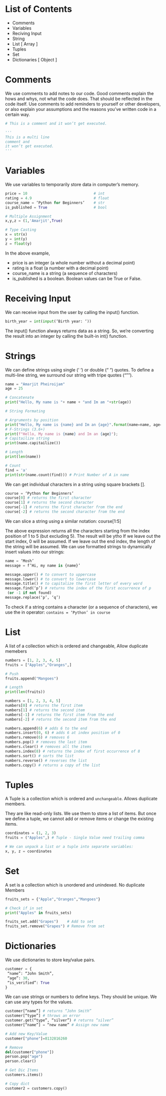 # List of Contents

- Comments
- Variables
- Reciving Input
- String
- List [ Array ]
- Tuples
- Set
- Dictionaries [ Object ]

# Comments

We use comments to add notes to our code. Good comments explain the hows and
whys, not what the code does. That should be reflected in the code itself. Use
comments to add reminders to yourself or other developers, or also explain your
assumptions and the reasons you’ve written code in a certain way.

```py
# This is a comment and it won’t get executed.

'''
This is a multi line
comment and
it won’t get executed.
'''

```

# Variables

We use variables to temporarily store data in computer’s memory.

```py
price = 10                              # int
rating = 4.9                            # float
course_name = ‘Python for Beginners’    # str
is_published = True                     # bool

# Multiple Assignment
x,y,z = (1,'Amarjit',True)

# Type Casting
x = str(x)
y = int(y)
z = float(y)
```

In the above example,

- price is an integer (a whole number without a decimal point)
- rating is a float (a number with a decimal point)
- course_name is a string (a sequence of characters)
- is_published is a boolean. Boolean values can be True or False.

# Receiving Input

We can receive input from the user by calling the input() function.

```py
birth_year = int(input(‘Birth year: ‘))
```

The input() function always returns data as a string. So, we’re converting the
result into an integer by calling the built-in int() function.

# Strings

We can define strings using single (‘ ‘) or double (“ “) quotes.
To define a multi-line string, we surround our string with tripe quotes (“””).

```py
name = "Amarjit Pheiroijam"
age = 25

# Concatenate
print("Hello, My name is "+ name + "and Im am "+str(age))

# String Formating

# Argruments by position
print("Hello, My name is {name} and Im an {age}".format(name=name, age=age))
# F-Strings (3.6+)
print(f"Hello, My name is {name} and Im an {age}");
# Capitailize string
print(name.capitailize())

# Length
print(len(name))

# Count
find = 'a'
print(str(name.count(find))) # Print Number of A in name
```

We can get individual characters in a string using square brackets [].

```py
course = ‘Python for Beginners’
course[0] # returns the first character
course[1] # returns the second character
course[-1] # returns the first character from the end
course[-2] # returns the second character from the end
```

We can slice a string using a similar notation:
course[1:5]

The above expression returns all the characters starting from the index position of 1
to 5 (but excluding 5). The result will be ytho
If we leave out the start index, 0 will be assumed.
If we leave out the end index, the length of the string will be assumed.
We can use formatted strings to dynamically insert values into our strings:

```py
name = ‘Mosh’
message = f’Hi, my name is {name}’

message.upper() # to convert to uppercase
message.lower() # to convert to lowercase
message.title() # to capitalize the first letter of every word
message.find(‘p’) # returns the index of the first occurrence of p
 (or -1 if not found)
message.replace(‘p’, ‘q’)
```

To check if a string contains a character (or a sequence of characters), we use the in
operator: `contains = ‘Python’ in course`

# List

A list of a collection which is ordered and changeable, Allow duplicate memebers

```py
numbers = [1, 2, 3, 4, 5]
fruits = ["Apples","Oranges",]

# Push
fruits.append("Mangoes")

# Length
print(len(fruits))
```

```py
numbers = [1, 2, 3, 4, 5]
numbers[0] # returns the first item
numbers[1] # returns the second item
numbers[-1] # returns the first item from the end
numbers[-2] # returns the second item from the end

numbers.append(6) # adds 6 to the end
numbers.insert(0, 6) # adds 6 at index position of 0
numbers.remove(6) # removes 6
numbers.pop() # removes the last item
numbers.clear() # removes all the items
numbers.index(8) # returns the index of first occurrence of 8
numbers.sort() # sorts the list
numbers.reverse() # reverses the list
numbers.copy() # returns a copy of the list
```

# Tuples

A Tuple is a collection which is ordered and `unchangeable`. Allows duplicate members.

They are like read-only lists. We use them to store a list of items. But once we
define a tuple, we cannot add or remove items or change the existing items.

```py
coordinates = (1, 2, 3)
fruits = ("Apples",) # Tuple - Single Value need trailing comma

# We can unpack a list or a tuple into separate variables:
x, y, z = coordinates
```

# Set

A set is a collection which is unordered and unindexed. No duplicate Members

```py
fruits_sets = {"Apple","Oranges","Mangoes"}

# Check if in set
print("Apples" in fruits_sets)

fruits_set.add("Grapes")    # Add to set
fruits_set.remove("Grapes") # Remove from set


```

# Dictionaries

We use dictionaries to store key/value pairs.

```py
customer = {
 “name”: “John Smith”,
 “age”: 30,
 “is_verified”: True
}
```

We can use strings or numbers to define keys. They should be unique. We can use
any types for the values.

```py
customer[“name”] # returns “John Smith”
customer[“type”] # throws an error
customer.get(“type”, “silver”) # returns “silver”
customer[“name”] = “new name” # Assign new name

# Add new Key/Value
customer["phone"]=8132816260

# Remove
del(customer["phone"])
person.pop("age")
person.clear()

# Get Dic Items
customers.items()

# Copy dict
customer2 = customers.copy()
```
